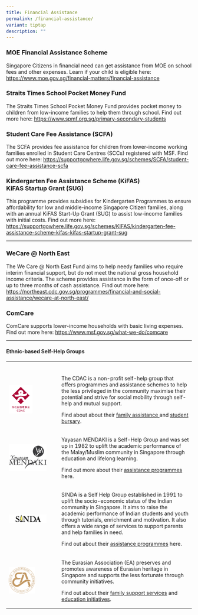 ```yaml
---
title: Financial Assistance
permalink: /financial-assistance/
variant: tiptap
description: ""
---
```

<h3><strong>MOE Financial Assistance Scheme</strong></h3>
<p>Singapore Citizens in financial need can get assistance from MOE on school
fees and other expenses. Learn if your child is eligible here: <a href="https://www.moe.gov.sg/financial-matters/financial-assistance" rel="noopener nofollow" target="_blank">https://www.moe.gov.sg/financial-matters/financial-assistance</a>
</p>
<h3><strong>Straits Times School Pocket Money Fund</strong></h3>
<p>The Straits Times School Pocket Money Fund provides pocket money to children
from low-income families to help them through school. Find out more here:
<a href="https://www.spmf.org.sg/primary-secondary-students" rel="noopener noreferrer nofollow" target="_blank">https://www.spmf.org.sg/primary-secondary-students</a>
</p>
<h3><strong>Student Care Fee Assistance (SCFA)</strong></h3>
<p>The SCFA provides fee assistance for children from lower-income working
families enrolled in Student Care Centres (SCCs) registered with MSF. Find
out more here: <a href="https://supportgowhere.life.gov.sg/schemes/SCFA/student-care-fee-assistance-scfa" rel="noopener noreferrer nofollow" target="_blank">https://supportgowhere.life.gov.sg/schemes/SCFA/student-care-fee-assistance-scfa</a>
</p>
<h3><strong>Kindergarten Fee Assistance Scheme (KiFAS) <br>KiFAS Startup Grant (SUG)</strong></h3>
<p>This programme provides subsidies for Kindergarten Programmes to ensure
affordability for low and middle-income Singapore Citizen families, along
with an annual KiFAS Start-Up Grant (SUG) to assist low-income families
with initial costs. Find out more here: <a href="https://supportgowhere.life.gov.sg/schemes/KIFAS/kindergarten-fee-assistance-scheme-kifas-kifas-startup-grant-sug" rel="noopener noreferrer nofollow" target="_blank">https://supportgowhere.life.gov.sg/schemes/KIFAS/kindergarten-fee-assistance-scheme-kifas-kifas-startup-grant-sug</a>
</p>
<hr>
<h3><strong>WeCare @ North East</strong></h3>
<p>The We Care @ North East Fund aims to help needy families who require
interim financial support, but do not meet the national gross household
income criteria. The scheme provides assistance in the form of once-off
or up to three months of cash assistance. Find out more here: <a href="https://northeast.cdc.gov.sg/programmes/financial-and-social-assistance/wecare-at-north-east/" rel="noopener noreferrer nofollow" target="_blank">https://northeast.cdc.gov.sg/programmes/financial-and-social-assistance/wecare-at-north-east/</a>
</p>
<h3><strong>ComCare</strong></h3>
<p>ComCare supports lower-income households with basic living expenses. Find
out more here: <a href="https://www.msf.gov.sg/what-we-do/comcare" rel="noopener nofollow" target="_blank">https://www.msf.gov.sg/what-we-do/comcare</a>
</p>
<hr>
<h4><strong>Ethnic-based Self-Help Groups</strong></h4>
<table style="minWidth: 50px">
<colgroup>
<col>
<col>
</colgroup>
<tbody>
<tr>
<th rowspan="1" colspan="1">
<p></p>
</th>
<th rowspan="1" colspan="1">
<p></p>
</th>
</tr>
<tr>
<td rowspan="1" colspan="1">
<div class="isomer-image-wrapper">
<img style="width: 50%;" height="auto" width="100%" alt="" src="/images/2024 uploads/CDAC_Logo.png">
</div>
</td>
<td rowspan="1" colspan="1">
<p>The CDAC is a non-profit self-help group that offers programmes and assistance
schemes to help the less privileged in the community maximise their potential
and strive for social mobility through self-help and mutual support.</p>
<p>Find about about their <a href="https://www.cdac.org.sg/family-assistance" rel="noopener nofollow" target="_blank">family assistance </a>and
<a href="https://www.cdac.org.sg/student-bursary" rel="noopener nofollow" target="_blank">student bursary</a>.</p>
</td>
</tr>
<tr>
<td rowspan="1" colspan="1">
<div class="isomer-image-wrapper">
<img style="width: 80%;" height="auto" width="100%" alt="" src="/images/2024 uploads/mendakilogo.png">
</div>
</td>
<td rowspan="1" colspan="1">
<p>Yayasan MENDAKI is a Self-Help Group and was set up in 1982 to uplift
the academic performance of the Malay/Muslim community in Singapore through
education and lifelong learning.</p>
<p>Find out more about their <a href="https://www.mendaki.org.sg/assistance-landing/" rel="noopener nofollow" target="_blank">assistance programmes</a> here.</p>
</td>
</tr>
<tr>
<td rowspan="1" colspan="1">
<div class="isomer-image-wrapper">
<img style="width: 80%;" height="auto" width="100%" alt="" src="/images/2024 uploads/sindalogo.png">
</div>
</td>
<td rowspan="1" colspan="1">
<p>SINDA is a Self Help Group established in 1991 to uplift the socio-economic
status of the Indian community in Singapore. It aims to raise the academic
performance of Indian students and youth through tutorials, enrichment
and motivation. It also offers a wide range of services to support parents
and help families in need.</p>
<p>Find out about their <a href="https://www.sinda.org.sg/services/assistance/" rel="noopener nofollow" target="_blank">assistance programmes</a> here.</p>
</td>
</tr>
<tr>
<td rowspan="1" colspan="1">
<div class="isomer-image-wrapper">
<img style="width: 55%;" height="auto" width="100%" alt="" src="/images/2024 uploads/ea_logo.png">
</div>
</td>
<td rowspan="1" colspan="1">
<p>The Eurasian Association (EA) preserves and promotes awareness of Eurasian
heritage in Singapore and supports the less fortunate through community
initiatives.</p>
<p></p>
<p>Find out about their <a href="https://www.eurasians.sg/families" rel="noopener nofollow" target="_blank">family support services</a> and
<a href="https://www.eurasians.sg/education" rel="noopener nofollow" target="_blank">education initiatives</a>.</p>
</td>
</tr>
</tbody>
</table>
<p></p>
<p></p>
